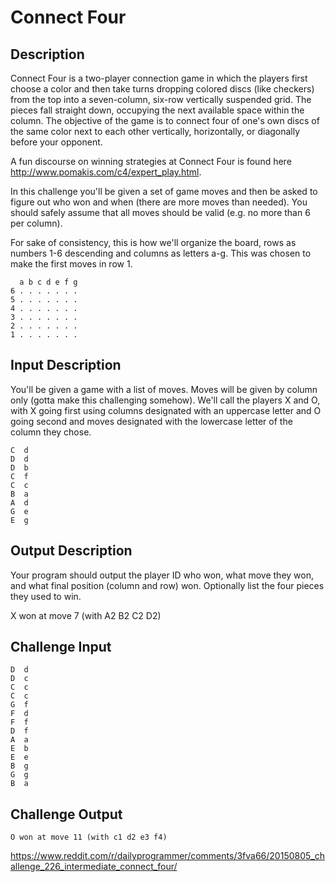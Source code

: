 # Connect Four

## Description
Connect Four is a two-player connection game in which the players first choose a color and then take turns dropping colored discs (like checkers) from the top into a seven-column, six-row vertically suspended grid. The pieces fall straight down, occupying the next available space within the column. The objective of the game is to connect four of one's own discs of the same color next to each other vertically, horizontally, or diagonally before your opponent.

A fun discourse on winning strategies at Connect Four is found here http://www.pomakis.com/c4/expert_play.html.

In this challenge you'll be given a set of game moves and then be asked to figure out who won and when (there are more moves than needed). You should safely assume that all moves should be valid (e.g. no more than 6 per column).

For sake of consistency, this is how we'll organize the board, rows as numbers 1-6 descending and columns as letters a-g. This was chosen to make the first moves in row 1.

      a b c d e f g
    6 . . . . . . .
    5 . . . . . . .
    4 . . . . . . .
    3 . . . . . . .
    2 . . . . . . .
    1 . . . . . . .

## Input Description
You'll be given a game with a list of moves. Moves will be given by column only (gotta make this challenging somehow). We'll call the players X and O, with X going first using columns designated with an uppercase letter and O going second and moves designated with the lowercase letter of the column they chose.

    C  d
    D  d
    D  b
    C  f
    C  c
    B  a
    A  d
    G  e
    E  g

## Output Description
Your program should output the player ID who won, what move they won, and what final position (column and row) won. Optionally list the four pieces they used to win.

X won at move 7 (with A2 B2 C2 D2)

## Challenge Input

    D  d
    D  c    
    C  c    
    C  c
    G  f
    F  d
    F  f
    D  f
    A  a
    E  b
    E  e
    B  g
    G  g
    B  a

## Challenge Output

    O won at move 11 (with c1 d2 e3 f4)

https://www.reddit.com/r/dailyprogrammer/comments/3fva66/20150805_challenge_226_intermediate_connect_four/